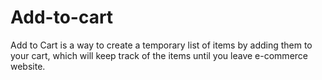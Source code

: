 # Add-to-cart
Add to Cart is a way to create a temporary list of items by adding them to your cart, which will keep track of the items until you leave e-commerce website.
